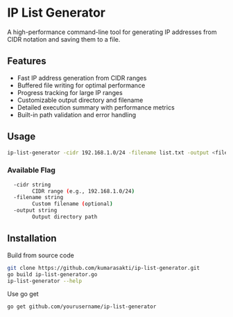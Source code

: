 # IP List Generator

A high-performance command-line tool for generating IP addresses from CIDR notation and saving them to a file.

## Features

- Fast IP address generation from CIDR ranges
- Buffered file writing for optimal performance
- Progress tracking for large IP ranges
- Customizable output directory and filename
- Detailed execution summary with performance metrics
- Built-in path validation and error handling

## Usage
```bash
ip-list-generator -cidr 192.168.1.0/24 -filename list.txt -output <file directory>
```
### Available Flag
```bash  
  -cidr string
        CIDR range (e.g., 192.168.1.0/24)
  -filename string
        Custom filename (optional)
  -output string
        Output directory path
```
## Installation
Build from source code  
```bash
git clone https://github.com/kumarasakti/ip-list-generator.git
go build ip-list-generator.go
ip-list-generator --help
```
Use go get
```bash
go get github.com/yourusername/ip-list-generator
```